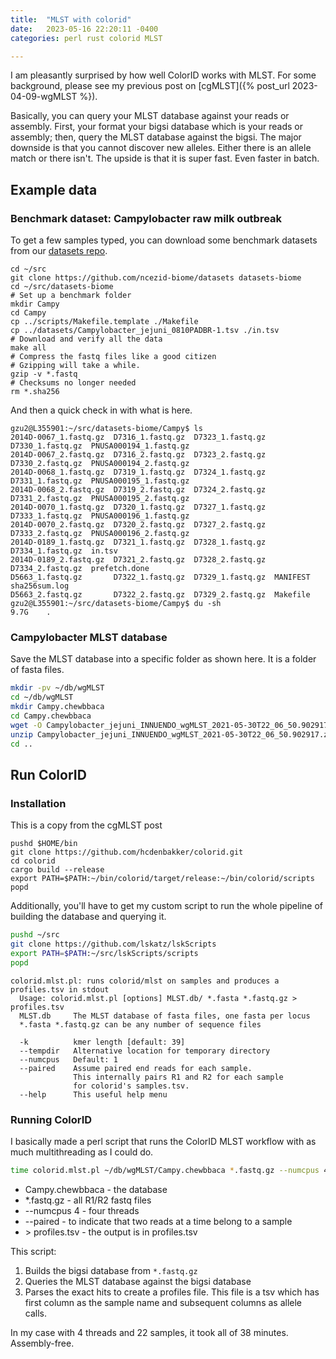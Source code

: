 ```yaml
---
title:  "MLST with colorid"
date:   2023-05-16 22:20:11 -0400
categories: perl rust colorid MLST

---
```


I am pleasantly surprised by how well ColorID works with MLST.
For some background, please see my previous post on [cgMLST]({% post_url 2023-04-09-wgMLST %}).

Basically, you can query your MLST database against your reads or assembly. First, your format your bigsi database which is your reads or assembly; then, query the MLST database against the bigsi.
The major downside is that you cannot discover new alleles. Either there is an allele match or there isn't. The upside is that it is super fast. Even faster in batch.

## Example data

### Benchmark dataset: Campylobacter raw milk outbreak

To get a few samples typed, you can download some benchmark datasets from our
[datasets repo](https://github.com/ncezid-biome/datasets).

```plaintext
cd ~/src
git clone https://github.com/ncezid-biome/datasets datasets-biome
cd ~/src/datasets-biome
# Set up a benchmark folder
mkdir Campy
cd Campy
cp ../scripts/Makefile.template ./Makefile
cp ../datasets/Campylobacter_jejuni_0810PADBR-1.tsv ./in.tsv
# Download and verify all the data
make all
# Compress the fastq files like a good citizen
# Gzipping will take a while.
gzip -v *.fastq
# Checksums no longer needed
rm *.sha256
```

And then a quick check in with what is here.

```plaintext
gzu2@L355901:~/src/datasets-biome/Campy$ ls
2014D-0067_1.fastq.gz  D7316_1.fastq.gz  D7323_1.fastq.gz  D7330_1.fastq.gz  PNUSA000194_1.fastq.gz
2014D-0067_2.fastq.gz  D7316_2.fastq.gz  D7323_2.fastq.gz  D7330_2.fastq.gz  PNUSA000194_2.fastq.gz
2014D-0068_1.fastq.gz  D7319_1.fastq.gz  D7324_1.fastq.gz  D7331_1.fastq.gz  PNUSA000195_1.fastq.gz
2014D-0068_2.fastq.gz  D7319_2.fastq.gz  D7324_2.fastq.gz  D7331_2.fastq.gz  PNUSA000195_2.fastq.gz
2014D-0070_1.fastq.gz  D7320_1.fastq.gz  D7327_1.fastq.gz  D7333_1.fastq.gz  PNUSA000196_1.fastq.gz
2014D-0070_2.fastq.gz  D7320_2.fastq.gz  D7327_2.fastq.gz  D7333_2.fastq.gz  PNUSA000196_2.fastq.gz
2014D-0189_1.fastq.gz  D7321_1.fastq.gz  D7328_1.fastq.gz  D7334_1.fastq.gz  in.tsv
2014D-0189_2.fastq.gz  D7321_2.fastq.gz  D7328_2.fastq.gz  D7334_2.fastq.gz  prefetch.done
D5663_1.fastq.gz       D7322_1.fastq.gz  D7329_1.fastq.gz  MANIFEST          sha256sum.log
D5663_2.fastq.gz       D7322_2.fastq.gz  D7329_2.fastq.gz  Makefile
gzu2@L355901:~/src/datasets-biome/Campy$ du -sh
9.7G    .
```

### Campylobacter MLST database

Save the MLST database into a specific folder as shown here.
It is a folder of fasta files.

```bash
mkdir -pv ~/db/wgMLST
cd ~/db/wgMLST
mkdir Campy.chewbbaca
cd Campy.chewbbaca
wget -O Campylobacter_jejuni_INNUENDO_wgMLST_2021-05-30T22_06_50.902917.zip "https://chewbbaca.online/api/NS/api/download/compressed_schemas/4/1/2021-05-30T22 :06:50.902917"
unzip Campylobacter_jejuni_INNUENDO_wgMLST_2021-05-30T22_06_50.902917.zip
cd ..
```

## Run ColorID

### Installation

This is a copy from the cgMLST post

```plaintext
pushd $HOME/bin
git clone https://github.com/hcdenbakker/colorid.git
cd colorid
cargo build --release
export PATH=$PATH:~/bin/colorid/target/release:~/bin/colorid/scripts
popd
```

Additionally, you'll have to get my custom script to run the whole pipeline of building the database and querying it.

```bash
pushd ~/src
git clone https://github.com/lskatz/lskScripts
export PATH=$PATH:~/src/lskScripts/scripts
popd
```

```plaintext
colorid.mlst.pl: runs colorid/mlst on samples and produces a profiles.tsv in stdout
  Usage: colorid.mlst.pl [options] MLST.db/ *.fasta *.fastq.gz > profiles.tsv
  MLST.db     The MLST database of fasta files, one fasta per locus
  *.fasta *.fastq.gz can be any number of sequence files

  -k          kmer length [default: 39]
  --tempdir   Alternative location for temporary directory
  --numcpus   Default: 1
  --paired    Assume paired end reads for each sample.
              This internally pairs R1 and R2 for each sample
              for colorid's samples.tsv.
  --help      This useful help menu
```

### Running ColorID

I basically made a perl script that runs the ColorID MLST workflow
with as much multithreading as I could do.

```bash
time colorid.mlst.pl ~/db/wgMLST/Campy.chewbbaca *.fastq.gz --numcpus 4 --paired > profiles.tsv
```

* Campy.chewbbaca - the database
* *.fastq.gz - all R1/R2 fastq files
* --numcpus 4 - four threads
* --paired - to indicate that two reads at a time belong to a sample
* \> profiles.tsv - the output is in profiles.tsv

This script:

1. Builds the bigsi database from `*.fastq.gz`
2. Queries the MLST database against the bigsi database
3. Parses the exact hits to create a profiles file.
This file is a tsv which has first column as the sample name and subsequent columns as allele calls.

In my case with 4 threads and 22 samples, it took all of 38 minutes. Assembly-free.

